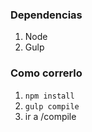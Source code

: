 ### Dependencias

1. Node
2. Gulp

### Como correrlo

1. `npm install`
2. `gulp compile`
3. ir a /compile